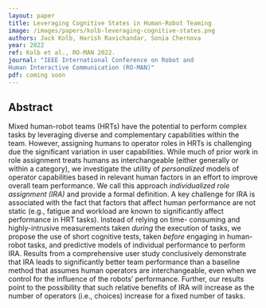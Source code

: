 ```yaml
---
layout: paper
title: Leveraging Cognitive States in Human-Robot Teaming
image: /images/papers/kolb-leveraging-cognitive-states.png
authors: Jack Kolb, Harish Ravichandar, Sonia Chernova
year: 2022
ref: Kolb et al., RO-MAN 2022.
journal: "IEEE International Conference on Robot and
Human Interactive Communication (RO-MAN)"
pdf: coming soon
---
```


## Abstract

Mixed human-robot teams (HRTs) have the potential to perform complex tasks by leveraging diverse and complementary capabilities within the team. However, assigning humans to operator roles in HRTs is challenging due the significant variation in user capabilities. While much of prior work in role assignment treats humans as interchangeable (either generally or within a category), we investigate the utility of *personalized* models of operator capabilities based in relevant human factors in an effort to improve overall team performance. We call this approach *individualized role assignment (IRA)* and provide a formal definition. A key challenge for IRA is associated with the fact that factors that affect human performance are not static (e.g., fatigue and workload are known to significantly affect performance in HRT tasks). Instead of relying on time- consuming and highly-intrusive measurements taken *during* the execution of tasks, we propose the use of short cognitive tests, taken *before* engaging in human-robot tasks, and predictive models of individual performance to perform IRA. Results from a comprehensive user study conclusively demonstrate that IRA leads to significantly better team performance than a baseline method that assumes human operators are interchangeable, even when we control for the influence of the robots’ performance. Further, our results point to the possibility that such relative benefits of IRA will increase as the number of operators (i.e., choices) increase for a fixed number of tasks.
